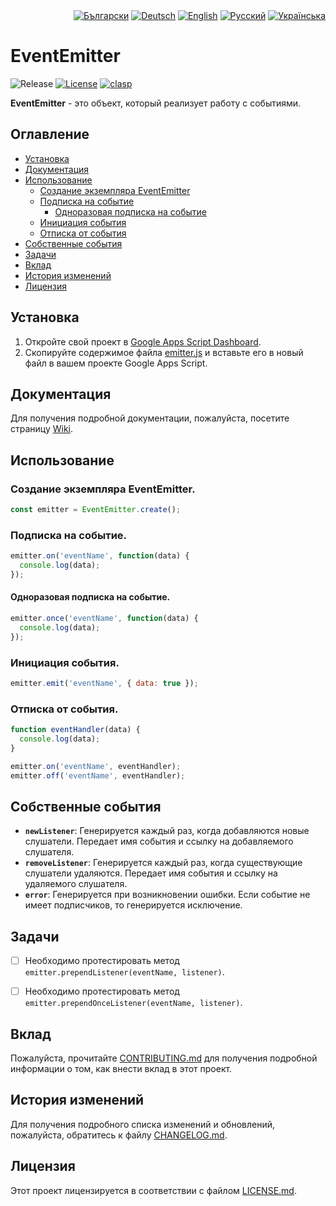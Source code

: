 <div id="locales" align="right">
  <a href="../bg/README.md"><img src="https://img.shields.io/badge/BG-grey?style=flat" alt="Български"></a>
  <a href="../de/README.md"><img src="https://img.shields.io/badge/DE-grey?style=flat" alt="Deutsch"></a>
  <a href="../en/README.md"><img src="https://img.shields.io/badge/EN-grey?style=flat" alt="English"></a>
  <a href="../ru/README.md"><img src="https://img.shields.io/badge/RU-blue?style=flat" alt="Русский"></a>
  <a href="../uk/README.md"><img src="https://img.shields.io/badge/UK-grey?style=flat" alt="Українська"></a>
</div>


# EventEmitter

<div id="badges" align="left">
  <img src="https://img.shields.io/github/v/release/MaksymStoianov/EventEmitter" alt="Release">
  <a href="LICENSE.md"><img src="https://img.shields.io/github/license/MaksymStoianov/EventEmitter" alt="License"></a>
  <a href="https://github.com/google/clasp"><img src="https://img.shields.io/badge/built%20with-clasp-4285f4.svg" alt="clasp"></a>
</div>

**EventEmitter** - это объект, который реализует работу с событиями.


## Оглавление

* [Установка](#установка)
* [Документация](#документация)
* [Использование](#использование)
  * [Создание экземпляра EventEmitter](#создание-экземпляра-eventemitter)
  * [Подписка на событие](#подписка-на-событие)
    * [Одноразовая подписка на событие](#одноразовая-подписка-на-событие)
  * [Инициация события](#инициация-события)
  * [Отписка от события](#отписка-от-события)
* [Собственные события](#собственные-события)
* [Задачи](#задачи)
* [Вклад](#вклад)
* [История изменений](#история-изменений)
* [Лицензия](#лицензия)


## Установка

1. Откройте свой проект в [Google Apps Script Dashboard](https://script.google.com/).
2. Скопируйте содержимое файла [emitter.js](../../src/emitter.js) и вставьте его в новый файл в вашем проекте Google Apps Script.


## Документация

Для получения подробной документации, пожалуйста, посетите страницу [Wiki](../../../../wiki/ru).


## Использование

### Создание экземпляра EventEmitter.

```javascript
const emitter = EventEmitter.create();
```

### Подписка на событие.

```javascript
emitter.on('eventName', function(data) {
  console.log(data);
});
```

#### Одноразовая подписка на событие.

```javascript
emitter.once('eventName', function(data) {
  console.log(data);
});
```

### Инициация события.

```javascript
emitter.emit('eventName', { data: true });
```

### Отписка от события.

```javascript
function eventHandler(data) {
  console.log(data);
}

emitter.on('eventName', eventHandler);
emitter.off('eventName', eventHandler);
```


## Собственные события

- **`newListener`**: Генерируется каждый раз, когда добавляются новые слушатели. Передает имя события и ссылку на добавляемого слушателя.
- **`removeListener`**: Генерируется каждый раз, когда существующие слушатели удаляются. Передает имя события и ссылку на удаляемого слушателя.
- **`error`**: Генерируется при возникновении ошибки. Если событие не имеет подписчиков, то генерируется исключение.


## Задачи

- [ ] Необходимо протестировать метод `emitter.prependListener(eventName, listener)`.
- [ ] Необходимо протестировать метод `emitter.prependOnceListener(eventName, listener)`.


## Вклад

Пожалуйста, прочитайте [CONTRIBUTING.md](CONTRIBUTING.md) для получения подробной информации о том, как внести вклад в этот проект.


## История изменений

Для получения подробного списка изменений и обновлений, пожалуйста, обратитесь к файлу [CHANGELOG.md](CHANGELOG.md).


## Лицензия

Этот проект лицензируется в соответствии с файлом [LICENSE.md](LICENSE.md).